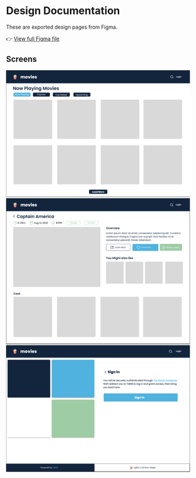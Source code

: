 # Design Documentation

These are exported design pages from Figma.

👉 [View full Figma file](https://www.figma.com/proto/uOhjpyhNqxcMKZHh0sww4T/Movies?node-id=13-21&t=fre0YNCmw8fqB5Jt-1&scaling=contain&content-scaling=fixed&page-id=0%3A1)

## Screens

![Movie List Page](./MOVIE%20LIST.png)
![Movie Details Page](./MOVIE%20DETAILS.png)
![login Page](./LOGIN.png)
